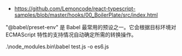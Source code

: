 - https://github.com/Lemoncode/react-typescript-samples/blob/master/hooks/00_BoilerPlate/src/index.html

"@babel/preset-env" 是 Babel 最常用的预设之一。它会根据目标环境对 ECMAScript 特性的支持情况自动确定所需的转换操作。

.\node_modules\.bin\babel test.js -o es6.js